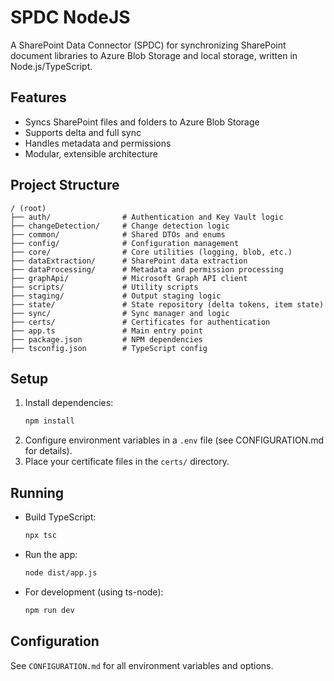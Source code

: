 # SPDC NodeJS

A SharePoint Data Connector (SPDC) for synchronizing SharePoint document libraries to Azure Blob Storage and local storage, written in Node.js/TypeScript.

## Features
- Syncs SharePoint files and folders to Azure Blob Storage
- Supports delta and full sync
- Handles metadata and permissions
- Modular, extensible architecture

## Project Structure
```
/ (root)
├── auth/                # Authentication and Key Vault logic
├── changeDetection/     # Change detection logic
├── common/              # Shared DTOs and enums
├── config/              # Configuration management
├── core/                # Core utilities (logging, blob, etc.)
├── dataExtraction/      # SharePoint data extraction
├── dataProcessing/      # Metadata and permission processing
├── graphApi/            # Microsoft Graph API client
├── scripts/             # Utility scripts
├── staging/             # Output staging logic
├── state/               # State repository (delta tokens, item state)
├── sync/                # Sync manager and logic
├── certs/               # Certificates for authentication
├── app.ts               # Main entry point
├── package.json         # NPM dependencies
├── tsconfig.json        # TypeScript config
```

## Setup
1. Install dependencies:
   ```bash
   npm install
   ```
2. Configure environment variables in a `.env` file (see CONFIGURATION.md for details).
3. Place your certificate files in the `certs/` directory.

## Running
- Build TypeScript:
  ```bash
  npx tsc
  ```
- Run the app:
  ```bash
  node dist/app.js
  ```
- For development (using ts-node):
  ```bash
  npm run dev
  ```

## Configuration
See `CONFIGURATION.md` for all environment variables and options.
